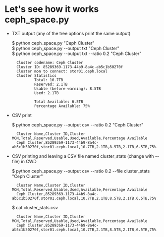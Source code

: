 Let's see how it works ceph_space.py
=======

* TXT output (any of the tree options print the same output)


	$ python ceph_space.py "Ceph Cluster"  
	$ python ceph_space.py --output txt "Ceph Cluster"  
	$ python ceph_space.py --output txt --ratio 0.2 "Ceph Cluster"  
	
	 	Cluster codename: Ceph Cluster
	 	Cluster ID: 85289369-1173-44b9-8a4c-ab5c1b50270f
	 	Cluster mon to connect: stor01.ceph.local
	 	Cluster Statistics
	 		 	Total: 10.7TB
	 		 	Reserved: 2.1TB
	 		 	Usable (before warning): 8.5TB
	 		 	Used: 2.1TB
	 		 	
	 		 	Total Available: 6.5TB
	 		 	Percentage Available: 75%


* CSV print 

	$ python ceph_space.py --output csv --ratio 0.2 "Ceph Cluster"
	
	 	Cluster Name,Cluster ID,Cluster MON,Total,Reserved,Usable,Used,Available,Percentage Available
	 	Ceph Cluster,85289369-1173-44b9-8a4c-ab5c1b50270f,stor01.ceph.local,10.7TB,2.1TB,8.5TB,2.1TB,6.5TB,75%


* CSV printing and leaving a CSV file named cluster_stats (change with --file) in CWD

	$ python ceph_space.py --output csv --ratio 0.2 --file cluster_stats "Ceph Cluster"
	
	 	Cluster Name,Cluster ID,Cluster MON,Total,Reserved,Usable,Used,Available,Percentage Available
	 	Ceph Cluster,85289369-1173-44b9-8a4c-ab5c1b50270f,stor01.ceph.local,10.7TB,2.1TB,8.5TB,2.1TB,6.5TB,75%

	$ cat cluster_stats.csv

		Cluster Name,Cluster ID,Cluster MON,Total,Reserved,Usable,Used,Available,Percentage Available
		Ceph Cluster,85289369-1173-44b9-8a4c-ab5c1b50270f,stor01.ceph.local,10.7TB,2.1TB,8.5TB,2.1TB,6.5TB,75%
